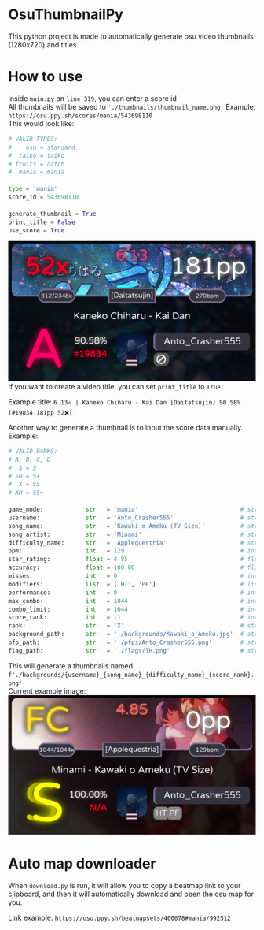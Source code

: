 # OsuThumbnailPy

This python project is made to automatically generate osu video thumbnails (1280x720) and titles.

# How to use

Inside `main.py` on `line 319`, you can enter a score id<br>
All thumbnails will be saved to `'./thumbnails/thumbnail_name.png'`
Example: `https://osu.ppy.sh/scores/mania/543698110`<br>
This would look like:
```py
# VALID TYPES:
#    osu = standard
#  taiko = taiko
# fruits = catch
#  mania = mania

type = 'mania'
score_id = 543698110

generate_thumbnail = True
print_title = False
use_score = True
```
![score_example](./thumbnails/mania/543698110.png)
If you want to create a video title, you can set `print_title` to `True`.<br>

Example title: `6.13⭐ | Kaneko Chiharu - Kai Dan [Daitatsujin] 90.58% (#19834 181pp 52❌)`

Another way to generate a thumbnail is to input the score data manually.
Example:
```py
# VALID RANKS:
# A, B, C, D
#  S = S
# SH = S+
#  X = SS
# XH = SS+

game_mode:            str   = 'mania'                             # string gamemode
username:             str   = 'Anto_Crasher555'                   # string username
song_name:            str   = 'Kawaki o Ameku (TV Size)'          # string song name
song_artist:          str   = 'Minami'                            # string song artist
difficulty_name:      str   = 'Applequestria'                     # string difficulty name
bpm:                  int   = 129                                 # int    song bpm
star_rating:          float = 4.85                                # float  difficulty star rating
accuracy:             float = 100.00                              # float  score accuacy
misses:               int   = 0                                   # int    miss count
modifiers:            list  = ['HT', 'PF']                        # list   modifiers used (2 letters)
performance:          int   = 0                                   # int    performance points (pp)
max_combo:            int   = 1044                                # int    maximum combo achieved in score
combo_limit:          int   = 1044                                # int    maximum achievable combo
score_rank:           int   = -1                                  # int    score global rank (use -1 for unranked)
rank:                 str   = 'X'                                 # string score rank (see above for VALID RANKS)
background_path:      str   = './backgrounds/Kawaki_o_Ameku.jpg'  # string background path (starts by './backgrounds/')
pfp_path:             str   = './pfps/Anto_Crasher555.png'        # string profile picture path (starts by './pfps/')
flag_path:            str   = './flags/TH.png'                    # string flag path (starts by './flags/')
```
This will generate a thumbnails named `f'./backgrounds/{username}_{song_name}_{difficulty_name}_{score_rank}.png'`<br>
Current example image:<br>
![manual_example](./thumbnails/mania/Anto_Crasher555_Kawaki_o_Ameku_(TV_Size)_Applequestria_-1.png)

# Auto map downloader

When `download.py` is run, it will allow you to copy a beatmap link to your clipboard, and then it will automatically download and open the osu map for you.

Link example: `https://osu.ppy.sh/beatmapsets/400078#mania/992512`
